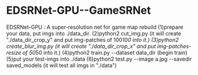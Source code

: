 # EDSRNet-GPU--GameSRNet
EDSRNet-GPU : A super-resolution net for game map rebuild
(1)prepare your data, put imgs into ./data_dir.
(2)python2 cut_img.py (it will create "./data_dir_crop_y" and put img-patches of 100*100 into it.)
(3)python2 create_blur_img.py (it will create "./data_dir_crop_x" and put img-patches-resize of 50*50 into it.)
(4)python2 train.py --dataset data_dir (begin train)
(5)put your test-imgs into ./data
(6)python2 test.py --image a.jpg --savedir saved_models (it will test all imgs in "./data")
